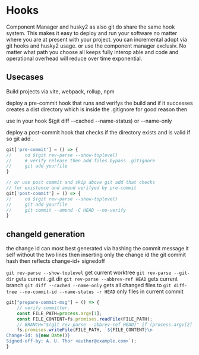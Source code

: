 # Hooks
Component Manager and husky2 as also git do share the same hook system.
This makes it easy to deploy and run your software no matter where you are 
at present with your project. you can incremental adopt via git hooks and husky2 usage.
or use the component manager exclusiv. No matter what path you choose all keeps fully
interop able and code and operational overhead will reduce over time exponential.

## Usecases
Build projects via vite, webpack, rollup, npm

deploy a pre-commit hook that runs and verifys the build and if it successes
creates a dist directory which is inside the .gitignore for good reason then

use in your hook $(git diff --cached --name-status) or --name-only

deploy a post-commit hook that checks if the directory exists and is valid
if so git add .
```js
git['pre-commit'] = () => {
//     cd $(git rev-parse --show-toplevel)
//     # verify release then add files bypass .gitignore
//     git add yourfile
}

// or use post commit and skip above git add that checks 
// for existence and amend verifyed by pre-commit
git['post-commit'] = () => {
//     cd $(git rev-parse --show-toplevel)
//     git add yourfile
//     git commit --amend -C HEAD --no-verify
}
```
## changeId generation
the change id can most best generated via hashing the commit message it self without the two lines
then inserting only the change id the git commit hash then reflects change-id+ signedoff

```git rev-parse --show-toplevel``` get current worktree
```git rev-parse --git-dir``` gets current .git dir
```git rev-parse --abbrev-ref HEAD``` gets current branch
```git diff --cached --name-only``` gets all changed files to
```git diff-tree --no-commit-id --name-status -r HEAD``` only files in current commit

```js
git["prepare-commit-msg"] = () => {
    // verify committer.
    const FILE_PATH=process.argv[1];
    const FILE_CONTENT=fs.promises.readFile(FILE_PATH);
    // BRANCH="$(git rev-parse --abbrev-ref HEAD)" if (process.argv[2] === 'messsage') {};
    fs.promises.writeFile(FILE_PATH, `${FILE_CONTENT}\n
Change-Id: ${new Date()}
Signed-off-by: A. U. Thor <author@example.com>`);
}
```
